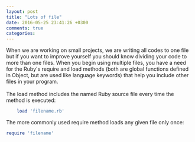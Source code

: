 ```yaml
---
layout: post
title: "Lots of file"
date: 2016-05-25 23:41:26 +0300
comments: true
categories: 
---
```


When we are working on small projects, we are writing all codes to one file but if you want to improve yourself you should 
know dividing your code to more than one files. When you begin using multiple files, you have a need for the Ruby's 
require and load methods (both are global functions defined in Object, but are used like language keywords) that help you 
include other files in your program.
<br />
<br />
The load method includes the named Ruby source file every time the method is executed:
<br />
```ruby
    load 'filename.rb'  
```
The more commonly used require method loads any given file only once:
<br />
```ruby    
require 'filename'  
```



